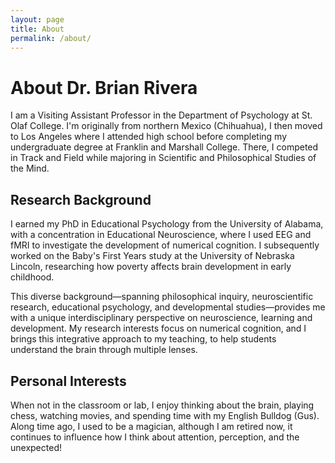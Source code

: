 ```yaml
---
layout: page
title: About
permalink: /about/
---
```


# About Dr. Brian Rivera

I am a Visiting Assistant Professor in the Department of Psychology at St. Olaf College. I'm originally from northern Mexico (Chihuahua), I then moved to Los Angeles where I attended high school before completing my undergraduate degree at Franklin and Marshall College. There, I competed in Track and Field while majoring in Scientific and Philosophical Studies of the Mind.

## Research Background

I earned my PhD in Educational Psychology from the University of Alabama, with a concentration in Educational Neuroscience, where I used EEG and fMRI to investigate the development of numerical cognition. I subsequently worked on the Baby's First Years study at the University of Nebraska Lincoln, researching how poverty affects brain development in early childhood.

This diverse background—spanning philosophical inquiry, neuroscientific research, educational psychology, and developmental studies—provides me with a unique interdisciplinary perspective on neuroscience, learning and development. My research interests focus on numerical cognition, and I brings this integrative approach to my teaching, to help students understand the brain through multiple lenses.

## Personal Interests

When not in the classroom or lab, I enjoy thinking about the brain, playing chess, watching movies, and spending time with my English Bulldog (Gus). Along time ago, I used to be a magician, although I am retired now, it continues to influence how I think about attention, perception, and the unexpected!
